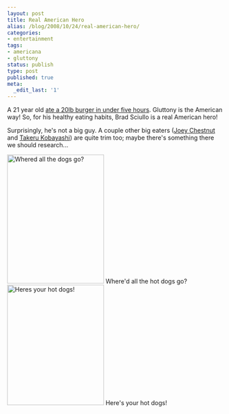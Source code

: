 ```yaml
---
layout: post
title: Real American Hero
alias: /blog/2008/10/24/real-american-hero/
categories:
- entertainment
tags:
- americana
- gluttony
status: publish
type: post
published: true
meta:
  _edit_last: '1'
---
```

A 21 year old <a title="Where's the beef?" href="http://www.msnbc.msn.com/id/27228081/" target="_blank">ate a 20lb burger in under five hours</a>. Gluttony is the American way! So, for his healthy eating habits, Brad Sciullo is a real American hero!

Surprisingly, he's not a big guy. A couple other big eaters (<a title="wikipedia" href="http://en.wikipedia.org/wiki/Joey_Chestnut" target="_blank">Joey Chestnut</a> and <a title="wikipedia" href="http://en.wikipedia.org/wiki/Takeru_Kobayashi" target="_blank">Takeru Kobayashi</a>) are quite trim too; maybe there's something there we should research...

<img title="Joey in his glory" src="http://upload.wikimedia.org/wikipedia/commons/thumb/a/a8/Joey_Chestnut_in_2007.jpg/225px-Joey_Chestnut_in_2007.jpg" alt="Whered all the dogs go?" width="225" height="300" />
Where'd all the hot dogs go?

<img title="Kobayashi" src="http://www.adpulp.com/archives/kobayashi.jpg" alt="Heres your hot dogs!" width="225" height="280" />
Here's your hot dogs!
